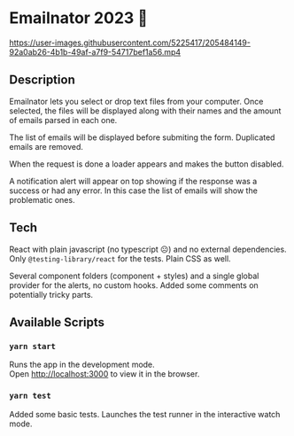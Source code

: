 # Emailnator 2023 🦾

https://user-images.githubusercontent.com/5225417/205484149-92a0ab26-4b1b-49af-a7f9-54717bef1a56.mp4

## Description

Emailnator lets you select or drop text files from your computer. Once selected, the files will be displayed along with their names and the amount of emails parsed in each one.

The list of emails will be displayed before submiting the form. Duplicated emails are removed.

When the request is done a loader appears and makes the button disabled.

A notification alert will appear on top showing if the response was a success or had any error. In this case the list of emails will show the problematic ones.

## Tech

React with plain javascript (no typescript ☹️) and no external dependencies. Only `@testing-library/react` for the tests. Plain CSS as well.

Several component folders (component + styles) and a single global provider for the alerts, no custom hooks. Added some comments on potentially tricky parts.

## Available Scripts

### `yarn start`

Runs the app in the development mode.<br />
Open [http://localhost:3000](http://localhost:3000) to view it in the browser.

### `yarn test`

Added some basic tests. Launches the test runner in the interactive watch mode.
